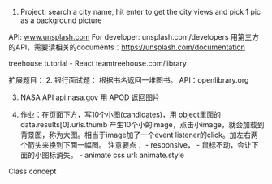 1. Project: search a city name, hit enter to get the city views and pick 1 pic as a background picture

API: www.unsplash.com
For developer: unsplash.com/developers
用第三方的API，需要读相关的documents：https://unsplash.com/documentation

treehouse tutorial - React
teamtreehouse.com/library

扩展题目：
2. 银行面试题：
    根据书名返回一堆图书。
    API：openlibrary.org

3. NASA API
    api.nasa.gov
    用 APOD 返回图片

4. 作业：在页面下方，写10个小图(candidates)，用 object里面的data.results[0].urls.thumb
    产生10个小的image，点击小image，就会加载到背景图，称为大图。相当于image加了一个event listener的click。加左右两个箭头来换到下面一幅图。
    注意要点：
        - responsive，
        - 鼠标不动，会让下面的小图标消失。
        - animate css url: animate.style

Class concept




